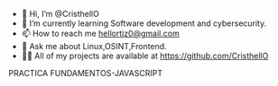 - 👋 Hi, I’m @CristhellO  
- 🌱 I’m currently learning Software development and cybersecurity.
- 📫 How to reach me hellortiz0@gmail.com
- 💬 Ask me about Linux,OSINT,Frontend.
- 👨‍💻 All of my projects are available at https://github.com/CristhellO


PRACTICA FUNDAMENTOS-JAVASCRIPT

<!---
CristhellO/CristhellO is a ✨ special ✨ repository because its `README.md` (this file) appears on your GitHub profile.
You can click the Preview link to take a look at your changes.
--->
